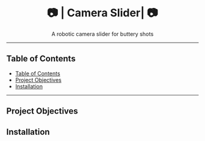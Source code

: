 <h1 align="center">📷 | Camera Slider| 📷</h1>

<p align="center">
  A robotic camera slider for buttery shots
</p>

---

## Table of Contents

- [Table of Contents](#table-of-contents)
- [Project Objectives](#project-objectives)
- [Installation](#installation)

---

## Project Objectives

## Installation

